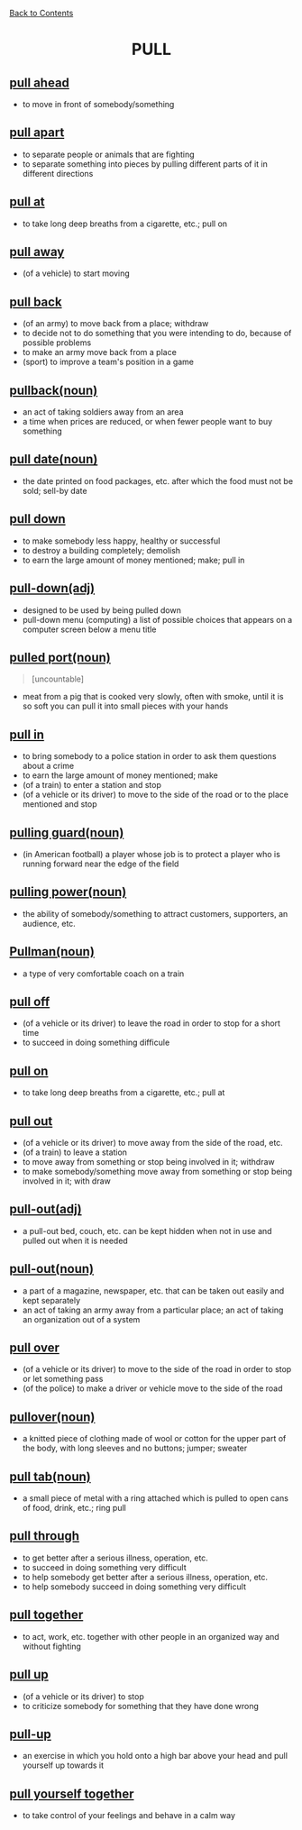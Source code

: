 ﻿[Back to Contents](../README.md)

# <p style="text-align: center;">PULL</p>

## [pull ahead](https://www.oxfordlearnersdictionaries.com/definition/english/pull-ahead)
- to move in front of somebody/something

## [pull apart](https://www.oxfordlearnersdictionaries.com/definition/english/pull-apart)
- to separate people or animals that are fighting
- to separate something into pieces by pulling different parts of it in different directions

## [pull at](https://www.oxfordlearnersdictionaries.com/definition/english/pull-at)
- to take long deep breaths from a cigarette, etc.; pull on

## [pull away](https://www.oxfordlearnersdictionaries.com/definition/english/pull-away)
- (of a vehicle) to start moving

## [pull back](https://www.oxfordlearnersdictionaries.com/definition/english/pull-back)
- (of an army) to move back from a place; withdraw
- to decide not to do something that you were intending to do, because of possible problems
- to make an army move back from a place
- (sport) to improve a team's position in a game

## [pullback(noun)](https://www.oxfordlearnersdictionaries.com/definition/english/pullback)
- an act of taking soldiers away from an area
- a time when prices are reduced, or when fewer people want to buy something

## [pull date(noun)](https://www.oxfordlearnersdictionaries.com/definition/english/pull-date)
- the date printed on food packages, etc. after which the food must not be sold; sell-by date

## [pull down](https://www.oxfordlearnersdictionaries.com/definition/english/pull-down_1)
- to make somebody less happy, healthy or successful
- to destroy a building completely; demolish
- to earn the large amount of money mentioned; make; pull in

## [pull-down(adj)](https://www.oxfordlearnersdictionaries.com/definition/english/pull-down_2)
- designed to be used by being pulled down
- pull-down menu (computing) a list of possible choices that appears on a computer screen below a menu title

## [pulled port(noun)](https://www.oxfordlearnersdictionaries.com/definition/english/pulled-pork)
> [uncountable]
- meat from a pig that is cooked very slowly, often with smoke, until it is so soft you can pull it into small pieces with your hands

## [pull in](https://www.oxfordlearnersdictionaries.com/definition/english/pull-in)
- to bring somebody to a police station in order to ask them questions about a crime
- to earn the large amount of money mentioned; make
- (of a train) to enter a station and stop
- (of a vehicle or its driver) to move to the side of the road or to the place mentioned and stop

## [pulling guard(noun)](https://www.oxfordlearnersdictionaries.com/definition/english/pulling-guard)
- (in American football) a player whose job is to protect a player who is running forward near the edge of the field

## [pulling power(noun)](https://www.oxfordlearnersdictionaries.com/definition/english/pulling-power)
- the ability of somebody/something to attract customers, supporters, an audience, etc.

## [Pullman(noun)](https://www.oxfordlearnersdictionaries.com/definition/english/pullman)
- a type of very comfortable coach on a train

## [pull off](https://www.oxfordlearnersdictionaries.com/definition/english/pull-off)
- (of a vehicle or its driver) to leave the road in order to stop for a short time
- to succeed in doing something difficule

## [pull on](https://www.oxfordlearnersdictionaries.com/definition/english/pull-on)
- to take long deep breaths from a cigarette, etc.; pull at

## [pull out](https://www.oxfordlearnersdictionaries.com/definition/english/pull-out_2)
- (of a vehicle or its driver) to move away from the side of the road, etc.
- (of a train) to leave a station
- to move away from something or stop being involved in it; withdraw
- to make somebody/something move away from something or stop being involved in it; with draw

## [pull-out(adj)](https://www.oxfordlearnersdictionaries.com/definition/english/pull-out_1)
- a pull-out bed, couch, etc. can be kept hidden when not in use and pulled out when it is needed

## [pull-out(noun)](https://www.oxfordlearnersdictionaries.com/definition/english/pull-out_3)
- a part of a magazine, newspaper, etc. that can be taken out easily and kept separately
- an act of taking an army away from a particular place; an act of taking an organization out of a system

## [pull over](https://www.oxfordlearnersdictionaries.com/definition/english/pull-over)
- (of a vehicle or its driver) to move to the side of the road in order to stop or let something pass
- (of the police) to make a driver or vehicle move to the side of the road

## [pullover(noun)](https://www.oxfordlearnersdictionaries.com/definition/english/pullover)
- a knitted piece of clothing made of wool or cotton for the upper part of the body, with long sleeves and no buttons; jumper; sweater

## [pull tab(noun)](https://www.oxfordlearnersdictionaries.com/definition/english/pull-tab)
- a small piece of metal with a ring attached which is pulled to open cans of food, drink, etc.; ring pull

## [pull through](https://www.oxfordlearnersdictionaries.com/definition/english/pull-through)
- to get better after a serious illness, operation, etc.
- to succeed in doing something very difficult
- to help somebody get better after a serious illness, operation, etc.
- to help somebody succeed in doing something very difficult

## [pull together](https://www.oxfordlearnersdictionaries.com/definition/english/pull-together)
- to act, work, etc. together with other people in an organized way and without fighting

## [pull up](https://www.oxfordlearnersdictionaries.com/definition/english/pull-up_1)
- (of a vehicle or its driver) to stop
- to criticize somebody for something that they have done wrong

## [pull-up](https://www.oxfordlearnersdictionaries.com/definition/english/pull-up_2)
- an exercise in which you hold onto a high bar above your head and pull yourself up towards it

## [pull yourself together](https://www.oxfordlearnersdictionaries.com/definition/english/pull-yourself-together)
- to take control of your feelings and behave in a calm way
